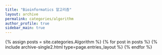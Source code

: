 ```yaml
---
title: "Bioinformatics 알고리즘"
layout: archive
permalink: categories/algorithm
author_profile: true
sidebar_main: true
---
```



{% assign posts = site.categories.Algorithm %}
{% for post in posts %} {% include archive-single2.html type=page.entries_layout %} {% endfor %}